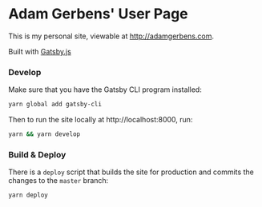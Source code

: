 # Adam Gerbens' User Page
This is my personal site, viewable at http://adamgerbens.com.

Built with [Gatsby.js](https://www.gatsbyjs.org/)

### Develop
Make sure that you have the Gatsby CLI program installed:
```sh
yarn global add gatsby-cli
```

Then to run the site locally at http://localhost:8000, run:
```sh
yarn && yarn develop
```

### Build & Deploy
There is a `deploy` script that builds the site for production and commits the changes to the `master` branch:
```sh
yarn deploy
```
